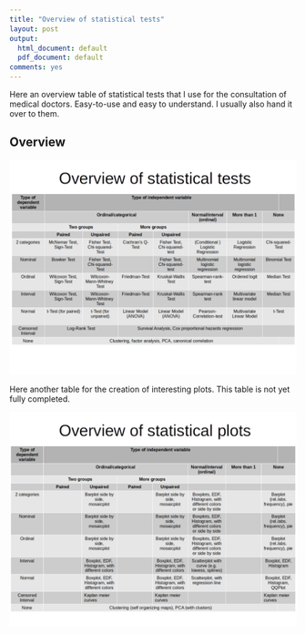```yaml
---
title: "Overview of statistical tests"
layout: post
output:
  html_document: default
  pdf_document: default
comments: yes
---
```


Here an overview table of statistical tests that I use for the consultation of medical doctors. Easy-to-use and easy to understand.
I usually also hand it over to them.
<!--excerpt-->

## Overview

![graphic](/images/Overview_statistical_tests.png "graphic")

Here another table for the creation of interesting plots. This table is not yet fully completed. 

![graphic](/images/Overview_statistical_plots.png "graphic")

